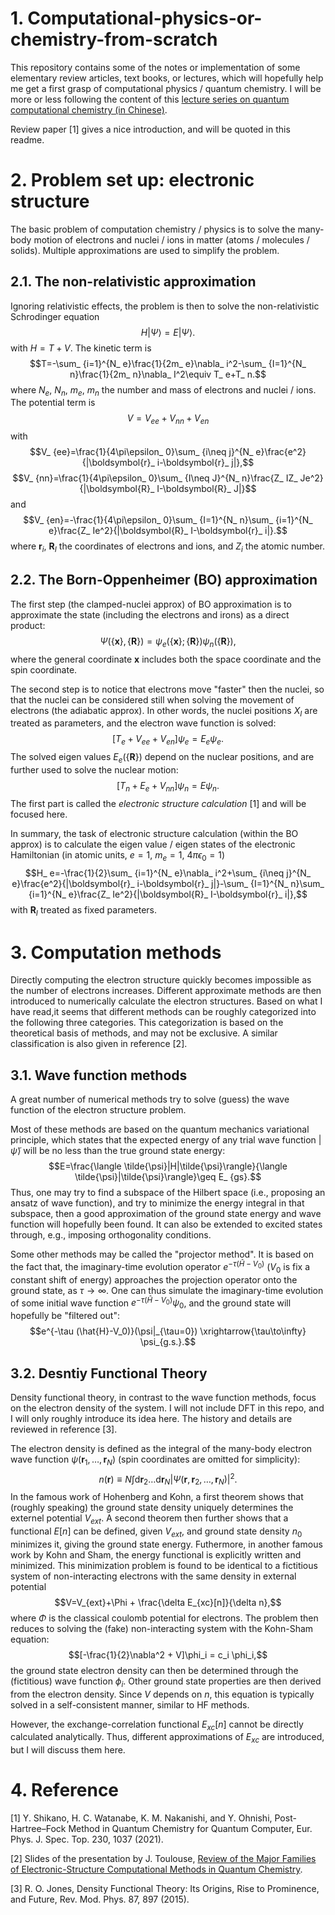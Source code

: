 # 1. Computational-physics-or-chemistry-from-scratch
This repository contains some of the notes or implementation of some elementary review articles, text books, or lectures, which will hopefully help me get a first grasp of computational physics / quantum chemistry. I will be more or less following the content of this [lecture series on quantum computational chemistry (in Chinese)](https://www.koushare.com/lives/room/700402).


<!-- # HF & post-HF method: Introduction -->
Review paper [1] gives a nice introduction, and will be quoted in this readme.

# 2. Problem set up: electronic structure
The basic problem of computation chemistry / physics is to solve the many-body motion of electrons and nuclei / ions in matter (atoms / molecules / solids). 
Multiple approximations are used to simplify the problem. 


## 2.1. The non-relativistic approximation
Ignoring relativistic effects, the problem is then to solve the non-relativistic Schrodinger equation
$$H|\Psi\rangle=E|\Psi\rangle.$$
with $H=T+V$. The kinetic term is
$$T=-\sum_ {i=1}^{N_ e}\frac{1}{2m_ e}\nabla_ i^2-\sum_ {I=1}^{N_ n}\frac{1}{2m_ n}\nabla_ I^2\equiv T_ e+T_ n.$$
where $N_ e$, $N_ n$, $m_ e$, $m_ n$ the number and mass of electrons and nuclei / ions.
The potential term is
$$V=V_ {ee}+V_ {nn}+V_ {en}$$
with
$$V_ {ee}=\frac{1}{4\pi\epsilon_ 0}\sum_ {i\neq j}^{N_ e}\frac{e^2}{|\boldsymbol{r}_ i-\boldsymbol{r}_ j|},$$
$$V_ {nn}=\frac{1}{4\pi\epsilon_ 0}\sum_ {I\neq J}^{N_ n}\frac{Z_ IZ_ Je^2}{|\boldsymbol{R}_ I-\boldsymbol{R}_ J|}$$
and
$$V_ {en}=-\frac{1}{4\pi\epsilon_ 0}\sum_ {I=1}^{N_ n}\sum_ {i=1}^{N_ e}\frac{Z_ Ie^2}{|\boldsymbol{R}_ I-\boldsymbol{r}_ i|}.$$
where $\boldsymbol{r}_ i$, $\boldsymbol{R}_ I$ the coordinates of electrons and ions, and $Z_ i$ the atomic number.

## 2.2. The Born-Oppenheimer (BO) approximation
The first step (the clamped-nuclei approx) of BO approximation is to approximate the state (including the electrons and irons) as a direct product:
$$\Psi(\{\boldsymbol{x}\},\{\boldsymbol{R}\})=\psi_ e(\{\boldsymbol{x}\};\{\boldsymbol{R}\}) \psi_ n(\{\boldsymbol{R}\}),$$
where the general coordinate $\boldsymbol{x}$ includes both the space coordinate and the spin coordinate.

The second step is to notice that electrons move "faster" then the nuclei, so that the nuclei can be considered still when solving the movement of electrons (the adiabatic approx). In other words, the nuclei positions $X_ I$ are treated as parameters, and the electron wave function is solved:
$$[T_ e+V_ {ee}+V_ {en}]\psi_ e=E_ e\psi_ e.$$
The solved eigen values $E_ e(\{\boldsymbol{R}\})$ depend on the nuclear positions, and are further used to solve the nuclear motion:
$$[T_ n+E_ e+V_ {nn}]\psi_ n=E\psi_ n.$$
The first part is called the *electronic structure calculation* [1] and will be focused here.

In summary, the task of electronic structure calculation (within the BO approx) is to calculate the eigen value / eigen states of the electronic Hamiltonian (in atomic units, $e=1$, $m_ e=1$, $4\pi\epsilon_ 0=1$)
$$H_ e=-\frac{1}{2}\sum_ {i=1}^{N_ e}\nabla_ i^2+\sum_ {i\neq j}^{N_ e}\frac{e^2}{|\boldsymbol{r}_ i-\boldsymbol{r}_ j|}-\sum_ {I=1}^{N_ n}\sum_ {i=1}^{N_ e}\frac{Z_ Ie^2}{|\boldsymbol{R}_ I-\boldsymbol{r}_ i|},$$
with $\boldsymbol{R}_ I$ treated as fixed parameters.

# 3. Computation methods
Directly computing the electron structure quickly becomes impossible as the number of electrons increases. Different approximate methods are then introduced to numerically calculate the electron structures. Based on what I have read,it seems that different methods can be roughly categorized into the following three categories. This categorization is based on the theoretical basis of methods, and may not be exclusive. A similar classification is also given in reference [2].

## 3.1. Wave function methods
A great number of numerical methods try to solve (guess) the wave function of the electron structure problem.

Most of these methods are based on the quantum mechanics variational principle, which states that the expected energy of any trial wave function $|\tilde{\psi}\rangle$ will be no less than the true ground state energy:
$$E=\frac{\langle \tilde{\psi}|H|\tilde{\psi}\rangle}{\langle \tilde{\psi}|\tilde{\psi}\rangle}\geq E_ {gs}.$$
Thus, one may try to find a subspace of the Hilbert space (i.e., proposing an ansatz of wave function), and try to minimize the energy integral in that subspace, then a good approximation of the ground state energy and wave function will hopefully been found.
It can also be extended to excited states through, e.g., imposing orthogonality conditions.

Some other methods may be called the "projector method". It is based on the fact that, the imaginary-time evolution operator $e^{-\tau (\hat{H}-V_0)}$ ($V_0$ is fix a constant shift of energy) approaches the projection operator onto the ground state, as $\tau\to \infty$. One can thus simulate the imaginary-time evolution of some initial wave function $e^{-\tau (\hat{H}-V_0)}\psi_0$, and the ground state will hopefully be "filtered out": 
$$e^{-\tau (\hat{H}-V_0)}(\psi|_{\tau=0}) \xrightarrow{\tau\to\infty} \psi_{g.s.}.$$

## 3.2. Desntiy Functional Theory
Density functional theory, in contrast to the wave function methods, focus on the electron density of the system. I will not include DFT in this repo, and I will only roughly introduce its idea here. The history and details are reviewed in reference [3]. 

The electron density is defined as the integral of the many-body electron wave function $\psi(\boldsymbol{r}_1,\dots,\boldsymbol{r}_N)$ (spin coordinates are omitted for simplicity):
$$n(\boldsymbol{r})\equiv N \int \mathrm{d}\boldsymbol{r}_2 \dots\mathrm{d}\boldsymbol{r}_N |\Psi(\boldsymbol{r},\boldsymbol{r}_2,\dots,\boldsymbol{r}_N)|^2.$$
In the famous work of Hohenberg and Kohn, a first theorem shows that (roughly speaking) the ground state density uniquely determines the externel potential $V_{ext}$. A second theorem then further shows that a functional $E[n]$ can be defined, given $V_{ext}$, and ground state density $n_0$ minimizes it, giving the ground state energy. Futhermore, in another famous work by Kohn and Sham, the energy functional is explicitly written and minimized.
This minimization problem is found to be identical to a fictitious system of non-interacting electrons with the same density in external potential
$$V=V_{ext}+\Phi + \frac{\delta E_{xc}[n]}{\delta n},$$
where $\Phi$ is the classical coulomb potential for electrons.
The problem then reduces to solving the (fake) non-interacting system with the Kohn-Sham equation:
$$[-\frac{1}{2}\nabla^2 + V]\phi_i = c_i \phi_i,$$
the ground state electron density can then be determined through the (fictitious) wave function $\phi_i$. Other ground state properties are then derived from the electron density. Since $V$ depends on $n$, this equation is typically solved in a self-consistent manner, similar to HF methods.

However, the exchange-correlation functional $E_{xc}[n]$ cannot be directly calculated analytically. Thus, different approximations of $E_{xc}$ are introduced, but I will discuss them here.

# 4. Reference
[1] Y. Shikano, H. C. Watanabe, K. M. Nakanishi, and Y. Ohnishi, Post-Hartree–Fock Method in Quantum Chemistry for Quantum Computer, Eur. Phys. J. Spec. Top. 230, 1037 (2021).

[2] Slides of the presentation by J. Toulouse, [Review of the Major Families of Electronic-Structure Computational Methods in Quantum Chemistry](https://www.lct.jussieu.fr/pagesperso/toulouse/presentations/review_qc_17.pdf).

[3] R. O. Jones, Density Functional Theory: Its Origins, Rise to Prominence, and Future, Rev. Mod. Phys. 87, 897 (2015).
